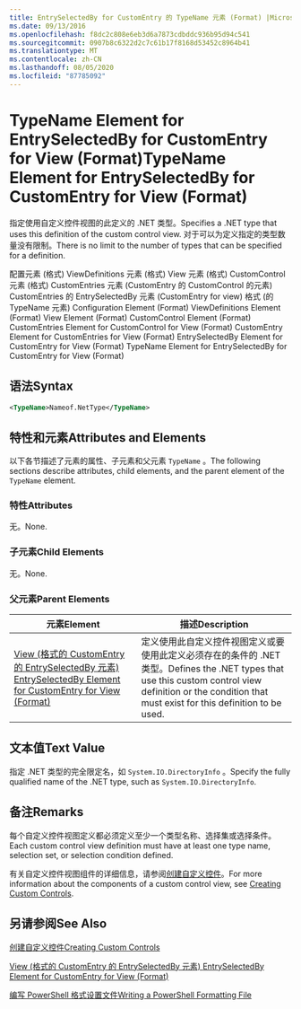```yaml
---
title: EntrySelectedBy for CustomEntry 的 TypeName 元素 (Format) |Microsoft Docs
ms.date: 09/13/2016
ms.openlocfilehash: f8dc2c808e6eb3d6a7873cdbddc936b95d94c541
ms.sourcegitcommit: 0907b8c6322d2c7c61b17f8168d53452c8964b41
ms.translationtype: MT
ms.contentlocale: zh-CN
ms.lasthandoff: 08/05/2020
ms.locfileid: "87785092"
---
```

# <a name="typename-element-for-entryselectedby-for-customentry-for-view-format"></a><span data-ttu-id="3746c-102">TypeName Element for EntrySelectedBy for CustomEntry for View (Format)</span><span class="sxs-lookup"><span data-stu-id="3746c-102">TypeName Element for EntrySelectedBy for CustomEntry for View (Format)</span></span>

<span data-ttu-id="3746c-103">指定使用自定义控件视图的此定义的 .NET 类型。</span><span class="sxs-lookup"><span data-stu-id="3746c-103">Specifies a .NET type that uses this definition of the custom control view.</span></span> <span data-ttu-id="3746c-104">对于可以为定义指定的类型数量没有限制。</span><span class="sxs-lookup"><span data-stu-id="3746c-104">There is no limit to the number of types that can be specified for a definition.</span></span>

<span data-ttu-id="3746c-105">配置元素 (格式) ViewDefinitions 元素 (格式) View 元素 (格式) CustomControl 元素 (格式) CustomEntries 元素 (CustomEntry 的 CustomControl 的元素) CustomEntries 的 EntrySelectedBy 元素 (CustomEntry for view) 格式 (的 TypeName 元素) </span><span class="sxs-lookup"><span data-stu-id="3746c-105">Configuration Element (Format) ViewDefinitions Element (Format) View Element (Format) CustomControl Element (Format) CustomEntries Element for CustomControl for View (Format) CustomEntry Element for CustomEntries for View (Format) EntrySelectedBy Element for CustomEntry for View (Format) TypeName Element for EntrySelectedBy for CustomEntry for View (Format)</span></span>

## <a name="syntax"></a><span data-ttu-id="3746c-106">语法</span><span class="sxs-lookup"><span data-stu-id="3746c-106">Syntax</span></span>

```xml
<TypeName>Nameof.NetType</TypeName>
```

## <a name="attributes-and-elements"></a><span data-ttu-id="3746c-107">特性和元素</span><span class="sxs-lookup"><span data-stu-id="3746c-107">Attributes and Elements</span></span>

<span data-ttu-id="3746c-108">以下各节描述了元素的属性、子元素和父元素 `TypeName` 。</span><span class="sxs-lookup"><span data-stu-id="3746c-108">The following sections describe attributes, child elements, and the parent element of the `TypeName` element.</span></span>

### <a name="attributes"></a><span data-ttu-id="3746c-109">特性</span><span class="sxs-lookup"><span data-stu-id="3746c-109">Attributes</span></span>

<span data-ttu-id="3746c-110">无。</span><span class="sxs-lookup"><span data-stu-id="3746c-110">None.</span></span>

### <a name="child-elements"></a><span data-ttu-id="3746c-111">子元素</span><span class="sxs-lookup"><span data-stu-id="3746c-111">Child Elements</span></span>

<span data-ttu-id="3746c-112">无。</span><span class="sxs-lookup"><span data-stu-id="3746c-112">None.</span></span>

### <a name="parent-elements"></a><span data-ttu-id="3746c-113">父元素</span><span class="sxs-lookup"><span data-stu-id="3746c-113">Parent Elements</span></span>

|<span data-ttu-id="3746c-114">元素</span><span class="sxs-lookup"><span data-stu-id="3746c-114">Element</span></span>|<span data-ttu-id="3746c-115">描述</span><span class="sxs-lookup"><span data-stu-id="3746c-115">Description</span></span>|
|-------------|-----------------|
|[<span data-ttu-id="3746c-116">View (格式的 CustomEntry 的 EntrySelectedBy 元素) </span><span class="sxs-lookup"><span data-stu-id="3746c-116">EntrySelectedBy Element for CustomEntry for View (Format)</span></span>](./entryselectedby-element-for-customentry-for-customcontrol-for-view-format.md)|<span data-ttu-id="3746c-117">定义使用此自定义控件视图定义或要使用此定义必须存在的条件的 .NET 类型。</span><span class="sxs-lookup"><span data-stu-id="3746c-117">Defines the .NET types that use this custom control view definition or the condition that must exist for this definition to be used.</span></span>|

## <a name="text-value"></a><span data-ttu-id="3746c-118">文本值</span><span class="sxs-lookup"><span data-stu-id="3746c-118">Text Value</span></span>

<span data-ttu-id="3746c-119">指定 .NET 类型的完全限定名，如 `System.IO.DirectoryInfo` 。</span><span class="sxs-lookup"><span data-stu-id="3746c-119">Specify the fully qualified name of the .NET type, such as `System.IO.DirectoryInfo`.</span></span>

## <a name="remarks"></a><span data-ttu-id="3746c-120">备注</span><span class="sxs-lookup"><span data-stu-id="3746c-120">Remarks</span></span>

<span data-ttu-id="3746c-121">每个自定义控件视图定义都必须定义至少一个类型名称、选择集或选择条件。</span><span class="sxs-lookup"><span data-stu-id="3746c-121">Each custom control view definition must have at least one type name, selection set, or selection condition defined.</span></span>

<span data-ttu-id="3746c-122">有关自定义控件视图组件的详细信息，请参阅[创建自定义控件](./creating-custom-controls.md)。</span><span class="sxs-lookup"><span data-stu-id="3746c-122">For more information about the components of a custom control view, see [Creating Custom Controls](./creating-custom-controls.md).</span></span>

## <a name="see-also"></a><span data-ttu-id="3746c-123">另请参阅</span><span class="sxs-lookup"><span data-stu-id="3746c-123">See Also</span></span>

[<span data-ttu-id="3746c-124">创建自定义控件</span><span class="sxs-lookup"><span data-stu-id="3746c-124">Creating Custom Controls</span></span>](./creating-custom-controls.md)

[<span data-ttu-id="3746c-125">View (格式的 CustomEntry 的 EntrySelectedBy 元素) </span><span class="sxs-lookup"><span data-stu-id="3746c-125">EntrySelectedBy Element for CustomEntry for View (Format)</span></span>](./entryselectedby-element-for-customentry-for-customcontrol-for-view-format.md)

[<span data-ttu-id="3746c-126">编写 PowerShell 格式设置文件</span><span class="sxs-lookup"><span data-stu-id="3746c-126">Writing a PowerShell Formatting File</span></span>](./writing-a-powershell-formatting-file.md)
